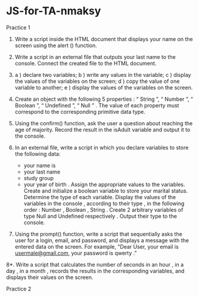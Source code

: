 # JS-for-TA-nmaksy

Practice 1


1. Write a script inside the HTML document that displays your name on the screen using the alert () function.

2. Write a script in an external file that outputs your last name to the console.
Connect the created file to the HTML document.

3. a ) declare two variables;
    b ) write any values in the variable;
    c ) display the values of the variables on the screen;
    d ) copy the value of one variable to another;
    e ) display the values of the variables on the screen.

4. Create an object with the following 5 properties : “ String ”, “ Number ”, “ Boolean ”, “ Undefined ”, “ Null ” . The value of each property must correspond to the corresponding primitive data type.
	

5. Using the confirm() function, ask the user a question about reaching the age of majority. Record the result in the isAdult variable and output it to the console.


6. In an external file, write a script in which you declare variables to store the following data:
	- your name is
	- your last name
	- study group
	- your year of birth .
Assign the appropriate values to the variables.
Create and initialize a boolean variable to store your marital status.
Determine the type of each variable.
Display the values of the variables in the console , according to their type , in the following order : Number , Boolean , String .
Create 2 arbitrary variables of type Null and Undefined respectively . Output their type to the console.
	
7. Using the prompt() function, write a script that sequentially asks the user for a login, email, and password, and displays a message with the entered data on the screen. For example, "Dear User, your email is usermale@gmail.com, your password is qwerty ."

8*. Write a script that calculates the number of seconds in an hour , in a day , in a month , records the results in the corresponding variables, and displays their values on the screen.


Practice 2

